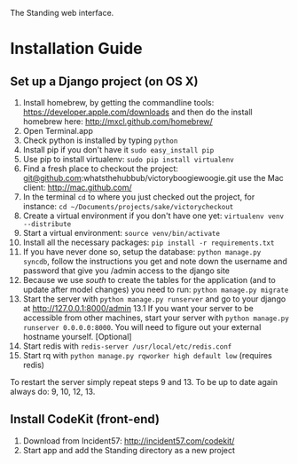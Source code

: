 The Standing web interface.


# Installation Guide

## Set up a Django project (on OS X)
1. Install homebrew, by getting the commandline tools: https://developer.apple.com/downloads and then do the install homebrew here: http://mxcl.github.com/homebrew/
2. Open Terminal.app
3. Check python is installed by typing `python`
4. Install pip if you don't have it `sudo easy_install pip`
5. Use pip to install virtualenv: `sudo pip install virtualenv`
6. Find a fresh place to checkout the project: git@github.com:whatsthehubbub/victoryboogiewoogie.git use the Mac client: http://mac.github.com/
7. In the terminal `cd` to where you just checked out the project, for instance: `cd ~/Documents/projects/sake/victorycheckout`
8. Create a virtual environment if you don't have one yet: `virtualenv venv --distribute`
9. Start a virtual environment: `source venv/bin/activate`
10. Install all the necessary packages: `pip install -r requirements.txt`
11. If you have never done so, setup the database: `python manage.py syncdb`, follow the instructions you get and note down the username and password that give you /admin access to the django site
12. Because we use *south* to create the tables for the application (and to update after model changes) you need to run: `python manage.py migrate`
13. Start the server with `python manage.py runserver` and go to your django at http://127.0.0.1:8000/admin
13.1 If you want your server to be accessible from other machines, start your server with `python manage.py runserver 0.0.0.0:8000`. You will need to figure out your external hostname yourself.
[Optional]
14. Start redis with `redis-server /usr/local/etc/redis.conf`
15. Start rq with `python manage.py rqworker high default low` (requires redis)

To restart the server simply repeat steps 9 and 13.
To be up to date again always do: 9, 10, 12, 13.


## Install CodeKit (front-end)
1. Download from Incident57: http://incident57.com/codekit/
2. Start app and add the Standing directory as a new project
